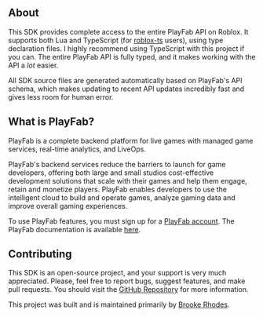 ## About
This SDK provides complete access to the entire PlayFab API on Roblox. It supports both Lua and TypeScript (for [roblox-ts](http://roblox-ts.com/) users), using type declaration files.  I highly recommend using TypeScript with this project if you can. The entire PlayFab API is fully typed, and it makes working with the API a *lot* easier.

All SDK source files are generated automatically based on PlayFab's API schema, which makes updating to recent API updates incredibly fast and gives less room for human error.

## What is PlayFab?
PlayFab is a complete backend platform for live games with managed game services, real-time analytics, and LiveOps. 

PlayFab's backend services reduce the barriers to launch for game developers, offering both large and small studios cost-effective development solutions that scale with their games and help them engage, retain and monetize players. PlayFab enables developers to use the intelligent cloud to build and operate games, analyze gaming data and improve overall gaming experiences.

To use PlayFab features, you must sign up for a [PlayFab account](https://developer.playfab.com/en-us/sign-up). The PlayFab documentation is available [here](https://docs.microsoft.com/en-us/gaming/playfab/).

## Contributing
This SDK is an open-source project, and your support is very much appreciated. Please, feel free to report bugs, suggest features, and make pull requests. You should visit the [GitHub Repository](https://github.com/grilme99/RobloxPlayFabSDK) for more information.

This project was built and is maintained primarily by [Brooke Rhodes](https://gril.me).